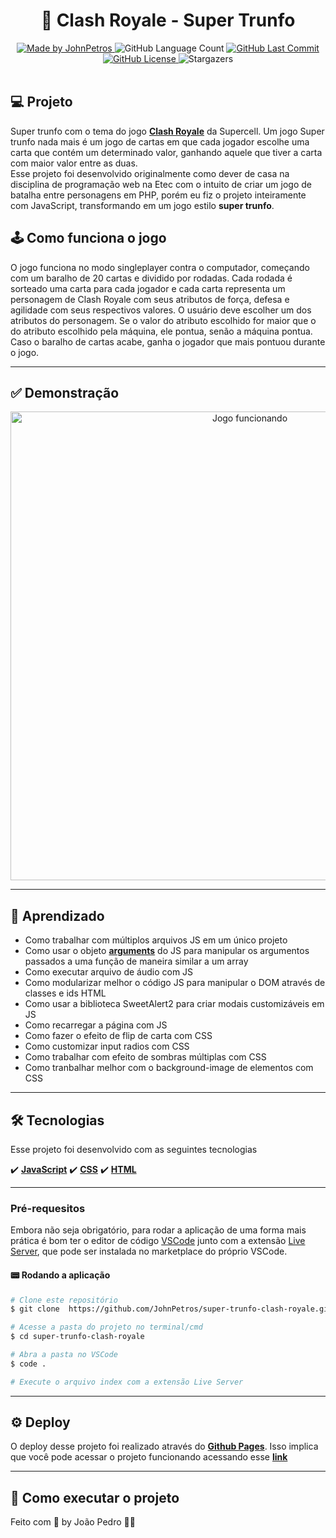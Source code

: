 <h1 align="center">
 👑 Clash Royale - Super Trunfo
</h1>

<div align="center">
   <a href="https://github.com/JohnPetros">
      <img alt="Made by JohnPetros" src="https://img.shields.io/badge/made%20by-JohnPetros-yellow">
   </a>
   <img alt="GitHub Language Count" src="https://img.shields.io/github/languages/count/JohnPetros/super-trunfo-clash-royale">
   <a href="https://github.com/JohnPetros/super-trunfo-clash-royale/commits/main">
      <img alt="GitHub Last Commit" src="https://img.shields.io/github/last-commit/JohnPetros/super-trunfo-clash-royale">
   </a>
  </a>
   </a>
   <a href="https://github.com/JohnPetros/super-trunfo-clash-royale/blob/main/LICENSE.md">
      <img alt="GitHub License" src="https://img.shields.io/github/license/JohnPetros/super-trunfo-clash-royale">
   </a>
    <img alt="Stargazers" src="https://img.shields.io/github/stars/JohnPetros/super-trunfo-clash-royale?style=social">
</div>

<br>

## 💻 Projeto

Super trunfo com o tema do jogo **[Clash Royale](https://play.google.com/store/apps/details?id=com.supercell.clashroyale&hl=pt_BR&gl=US&pli=1)** da Supercell. Um jogo Super trunfo nada mais é um jogo de cartas em que cada jogador escolhe uma carta que contém um determinado valor, ganhando aquele que tiver a carta com maior valor entre as duas. <br> 
Esse projeto foi desenvolvido originalmente como dever de casa na disciplina de programação web na Etec com o intuito de criar um jogo de batalha entre personagens em PHP, porém eu fiz o projeto inteiramente com JavaScript, transformando em um jogo estilo **super trunfo**.


## 🕹️ Como funciona o jogo
O jogo funciona no modo singleplayer contra o computador, começando com um baralho de 20 cartas e dividido por rodadas. Cada rodada é sorteado uma carta para cada jogador e cada carta representa um personagem de Clash Royale com seus atributos de força, defesa e agilidade com seus respectivos valores. O usuário deve escolher um dos atributos do personagem. Se o valor do atributo escolhido for maior que o do atributo escolhido pela máquina, ele pontua, senão a máquina pontua. Caso o baralho de cartas acabe, ganha o jogador que mais pontuou durante o jogo.

---

## ✅ Demonstração

<div align="center">
  <img width="750" alt="Jogo funcionando" src=".github/super-trunfo-clas-royale.gif" />
</div>

---

## 📖 Aprendizado

- Como trabalhar com múltiplos arquivos JS em um único projeto
- Como usar o objeto **[arguments](https://developer.mozilla.org/pt-BR/docs/Web/JavaScript/Reference/Functions/arguments)** do JS para manipular os argumentos passados a uma função de maneira similar a um array
- Como executar arquivo de áudio com JS
- Como modularizar melhor o código JS para manipular o DOM através de classes e ids HTML
- Como usar a biblioteca SweetAlert2 para criar modais customizáveis em JS
- Como recarregar a página com JS
- Como fazer o efeito de flip de carta com CSS
- Como customizar input radios com CSS
- Como trabalhar com efeito de sombras múltiplas com CSS
- Como tranbalhar melhor com o background-image de elementos com CSS

---

## 🛠️ Tecnologias
Esse projeto foi desenvolvido com as seguintes tecnologias

✔️ **[JavaScript](https://developer.mozilla.org/pt-BR/docs/Web/JavaScript)**
✔️ **[CSS](https://developer.mozilla.org/pt-BR/docs/Web/CSS)**
✔️ **[HTML](https://developer.mozilla.org/pt-BR/docs/Web/HTML)**

---

### Pré-requesitos

Embora não seja obrigatório, para rodar a aplicação de uma forma mais prática é bom ter o editor de código [VSCode](https://code.visualstudio.com/) junto com a extensão [Live Server](https://marketplace.visualstudio.com/items?itemName=ritwickdey.LiveServer), que pode ser instalada no marketplace do próprio VSCode. 

#### 📟 Rodando a aplicação

```bash
# Clone este repositório
$ git clone  https://github.com/JohnPetros/super-trunfo-clash-royale.git

# Acesse a pasta do projeto no terminal/cmd
$ cd super-trunfo-clash-royale

# Abra a pasta no VSCode
$ code .

# Execute o arquivo index com a extensão Live Server

```

---

## ⚙️ Deploy

O deploy desse projeto foi realizado através do **[Github Pages](https://www.infinityfree.net/)**. Isso implica que você pode acessar o projeto funcionando acessando esse **[link](https://johnpetros.github.io/super-trunfo-clash-royale/)**

---

## 🚀 Como executar o projeto

Feito com 💜 by João Pedro 👋🏻